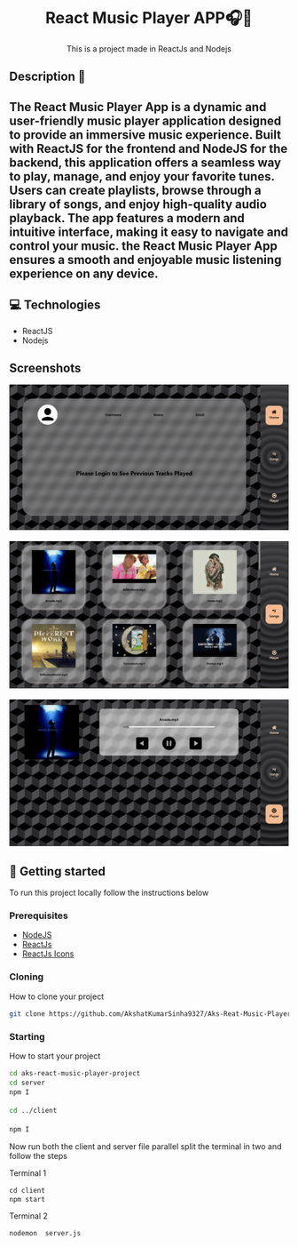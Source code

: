                     
<h1 align="center" style="font-weight: bold;">React Music Player APP🎧🎵</h1>



<p align="center">This is a project made in ReactJs and Nodejs</p>

<h2>Description 💬<h2>
The React Music Player App is a dynamic and user-friendly music player application designed to provide an immersive music experience. Built with ReactJS for the frontend and NodeJS for the backend, this application offers a seamless way to play, manage, and enjoy your favorite tunes. Users can create playlists, browse through a  library of songs, and enjoy high-quality audio playback. The app features a modern and intuitive interface, making it easy to navigate and control your music. the React Music Player App ensures a smooth and enjoyable music listening experience on any device.

<h2 id="technologies">💻 Technologies</h2>

- ReactJS
- Nodejs

<h2>Screenshots</h2>

<img src="/ss0.png"> <br><br> <img src='/ss1.png'><br><br> <img src="/ss3.png">
 
<h2 id="started">🚀 Getting started</h2>

To run this project locally follow the instructions below
 
<h3>Prerequisites</h3>


- [NodeJS](https://nodejs.org/en/download/package-manager)
- [ReactJs](https://legacy.reactjs.org/docs/getting-started.html)
- [ReactJs Icons](https://react-icons.github.io/react-icons/)
 
<h3>Cloning</h3>

How to clone your project

```bash
git clone https://github.com/AkshatKumarSinha9327/Aks-Reat-Music-Player-Project.git
```
 
<h3>Starting</h3>

How to start your project

```bash
cd aks-react-music-player-project
cd server 
npm I 

cd ../client

npm I 
```
Now run both the  client and server file parallel
split the terminal in two and follow the steps

Terminal 1
```
cd client
npm start
```
Terminal 2
```
nodemon  server.js
```
